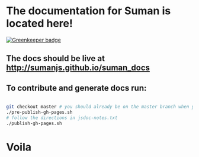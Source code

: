 

# The documentation for Suman is located here!

[![Greenkeeper badge](https://badges.greenkeeper.io/sumanjs/suman-docs.svg)](https://greenkeeper.io/)

## The docs should be live at http://sumanjs.github.io/suman_docs 

## To contribute and generate docs run:

```bash

git checkout master # you should already be on the master branch when you clone this repo
./pre-publish-gh-pages.sh
# follow the directions in jsdoc-notes.txt
./publish-gh-pages.sh

```


# Voila
